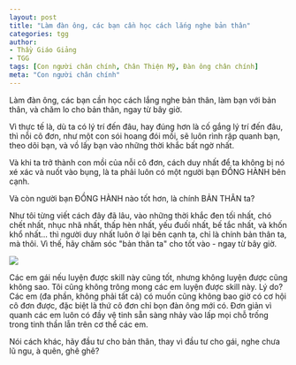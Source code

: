 ```yaml
---
layout: post
title: "Làm đàn ông, các bạn cần học cách lắng nghe bản thân"
categories: tgg
author:
- Thầy Giáo Giảng
- TGG
tags: [Con người chân chính, Chân Thiện Mỹ, Đàn ông chân chính]
meta: "Con người chân chính"
---
```


Làm đàn ông, các bạn cần học cách lắng nghe bản thân, làm bạn với bản thân, và chăm lo cho bản thân, ngay từ bây giờ.

Vì thực tế là, dù ta có lý trí đến đâu, hay đúng hơn là cố gắng lý trí đến đâu, thì nỗi cô đơn, như một con sói hoang đói mồi, sẽ luôn rình rập quanh bạn, theo dõi bạn, và vồ lấy bạn vào những thời khắc bất ngờ nhất.

Và khi ta trở thành con mồi của nỗi cô đơn, cách duy nhất để ta không bị nó xé xác và nuốt vào bụng, là ta phải luôn có một người bạn ĐỒNG HÀNH bên cạnh.

Và còn người bạn ĐỒNG HÀNH nào tốt hơn, là chính BẢN THÂN ta?

Như tôi từng viết cách đây đã lâu, vào những thời khắc đen tối nhất, chó chết nhất, nhục nhã nhất, thấp hèn nhất, yếu đuối nhất, bế tắc nhất, và khốn khổ nhất... thì người duy nhất luôn ở lại bên cạnh ta, chỉ là chính bản thân ta, mà thôi. Vì thế, hãy chăm sóc "bản thân ta" cho tốt vào - ngay từ bây giờ.

<img src="https://1.bp.blogspot.com/-HTxx5UPy_pM/YPtc2GcFDBI/AAAAAAAAAAc/uswLCWhRv843RlMPTDi_BElv2r8l5lAJwCNcBGAsYHQ/s0/164877838_559221645045073_5645847295350259170_n%255B1%255D.jpg" />

Các em gái nếu luyện được skill này cũng tốt, nhưng không luyện được cũng không sao. Tôi cũng không trông mong các em luyện được skill này. Lý do? Các em (đa phần, không phải tất cả) có muốn cũng không bao giờ có cơ hội cô đơn được, đặc biệt là thứ cô đơn chỉ bọn đàn ông mới có. Đơn giản vì quanh các em luôn có đầy vệ tinh sẵn sàng nhảy vào lấp mọi chỗ trống trong tinh thần lẫn trên cơ thể các em.

Nói cách khác, hãy đầu tư cho bản thân, thay vì đầu tư cho gái, nghe chưa lũ ngu, à quên, ghê ghê?